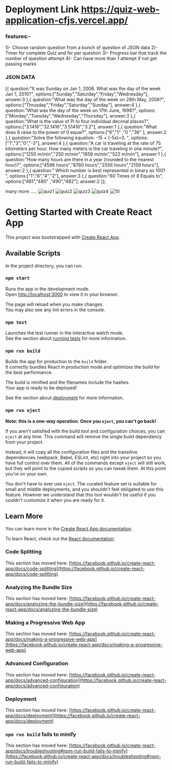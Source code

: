 # Deployment Link    https://quiz-web-application-cfjs.vercel.app/

### features:-
1)- Choose random question from a bunch of question of JSON data
2)- Timer for complete Quiz and for per question
3)- Progress bar that track the number of question attempt
4)- Can have more than 1 attempt if not get passing marks 

### JSON DATA
[{
    question:"It was Sunday on Jan 1, 2006. What was the day of the week Jan 1, 2010?",
    options:["Sunday","Saturday","Friday","Wednesday"],
    answer:3
},{
    question:"What was the day of the week on 28th May, 2006?",
    options:["Thrusday","Friday","Saturday","Sunday"],
    answer:4
},{
    question:"What was the day of the week on 17th June, 1998?",
    options:["Monday","Tuesday","Wednesday","Thursday"],
    answer:3
},{
    question:"What is the value of Pi to four individual decimal places?",
    options:["3.1416","32.1416","3.51416","3.2"],
    answer:1
},{
    question:"What does 6 raise to the power of 0 equal?",
    options:["6","1" ,"0 ","36"   ],
    answer:2
},{
    question:"Solve the following equation: -15 + (-5x)=0. ",
    options:["1","3","0","-3"],
    answer:4
},{
    question:"A car is traveling at the rate of 75 kilometers per hour. How many meters is the car traveling in one minute?",
    options:["1250 m/min","250 m/min","1856 m/min","522 m/min"],
    answer:1
},{
    question:"How many hours are there in a year (rounded to the nearest hour)?",
    options:["4596 hours","8760 hours","2556 hours","2159 hours"],
    answer:2
},{
    question:" Which number is best represented in binary as 100? ",
    options:["1","6","4","2"],
    answer:3
},{
    question:"60 Times of 8 Equals to",
    options:["481","480" ,"490","482"],
    answer:2
}];


many more .....
![quiz1](https://github.com/Sachin2903/quiz_web_application/assets/92660783/d4fab6e0-4792-4ed2-87a7-6046bd37fa55)
![quiz2](https://github.com/Sachin2903/quiz_web_application/assets/92660783/95674df9-0d25-4e0e-9d6d-6ff78fad1b42)
![quiz3](https://github.com/Sachin2903/quiz_web_application/assets/92660783/4690e516-f860-47c1-b2d8-c8ea563c11d0)
![quiz4](https://github.com/Sachin2903/quiz_web_application/assets/92660783/5c54fcc9-cdd8-4e26-8c5d-d7013918be7b)
![10](https://github.com/Sachin2903/quiz_web_application/assets/92660783/1967bed9-ea74-4d10-8ea5-9da264adf1f1)



# Getting Started with Create React App

This project was bootstrapped with [Create React App](https://github.com/facebook/create-react-app).

## Available Scripts

In the project directory, you can run:

### `npm start`

Runs the app in the development mode.\
Open [http://localhost:3000](http://localhost:3000) to view it in your browser.

The page will reload when you make changes.\
You may also see any lint errors in the console.

### `npm test`

Launches the test runner in the interactive watch mode.\
See the section about [running tests](https://facebook.github.io/create-react-app/docs/running-tests) for more information.

### `npm run build`

Builds the app for production to the `build` folder.\
It correctly bundles React in production mode and optimizes the build for the best performance.

The build is minified and the filenames include the hashes.\
Your app is ready to be deployed!

See the section about [deployment](https://facebook.github.io/create-react-app/docs/deployment) for more information.

### `npm run eject`

**Note: this is a one-way operation. Once you `eject`, you can't go back!**

If you aren't satisfied with the build tool and configuration choices, you can `eject` at any time. This command will remove the single build dependency from your project.

Instead, it will copy all the configuration files and the transitive dependencies (webpack, Babel, ESLint, etc) right into your project so you have full control over them. All of the commands except `eject` will still work, but they will point to the copied scripts so you can tweak them. At this point you're on your own.

You don't have to ever use `eject`. The curated feature set is suitable for small and middle deployments, and you shouldn't feel obligated to use this feature. However we understand that this tool wouldn't be useful if you couldn't customize it when you are ready for it.

## Learn More

You can learn more in the [Create React App documentation](https://facebook.github.io/create-react-app/docs/getting-started).

To learn React, check out the [React documentation](https://reactjs.org/).

### Code Splitting

This section has moved here: [https://facebook.github.io/create-react-app/docs/code-splitting](https://facebook.github.io/create-react-app/docs/code-splitting)

### Analyzing the Bundle Size

This section has moved here: [https://facebook.github.io/create-react-app/docs/analyzing-the-bundle-size](https://facebook.github.io/create-react-app/docs/analyzing-the-bundle-size)

### Making a Progressive Web App

This section has moved here: [https://facebook.github.io/create-react-app/docs/making-a-progressive-web-app](https://facebook.github.io/create-react-app/docs/making-a-progressive-web-app)

### Advanced Configuration

This section has moved here: [https://facebook.github.io/create-react-app/docs/advanced-configuration](https://facebook.github.io/create-react-app/docs/advanced-configuration)

### Deployment

This section has moved here: [https://facebook.github.io/create-react-app/docs/deployment](https://facebook.github.io/create-react-app/docs/deployment)

### `npm run build` fails to minify

This section has moved here: [https://facebook.github.io/create-react-app/docs/troubleshooting#npm-run-build-fails-to-minify](https://facebook.github.io/create-react-app/docs/troubleshooting#npm-run-build-fails-to-minify)
